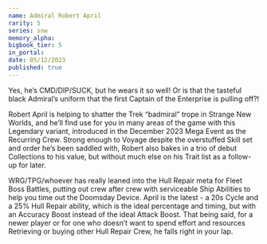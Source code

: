 ```yaml
---
name: Admiral Robert April
rarity: 5
series: snw
memory_alpha:
bigbook_tier: 5
in_portal:
date: 05/12/2023
published: true
---
```


Yes, he’s CMD/DIP/SUCK, but he wears it so well! Or is that the tasteful black Admiral’s uniform that the first Captain of the Enterprise is pulling off?!

Robert April is helping to shatter the Trek “badmiral” trope in Strange New Worlds, and he’ll find use for you in many areas of the game with this Legendary variant, introduced in the December 2023 Mega Event as the Recurring Crew. Strong enough to Voyage despite the overstuffed Skill set and order he’s been saddled with, Robert also bakes in a trio of debut Collections to his value, but without much else on his Trait list as a follow-up for later. 

WRG/TPG/whoever has really leaned into the Hull Repair meta for Fleet Boss Battles, putting out crew after crew with serviceable Ship Abilities to help you time out the Doomsday Device. April is the latest - a 20s Cycle and a 25% Hull Repair ability, which is the ideal percentage and timing, but with an Accuracy Boost instead of the ideal Attack Boost. That being said, for a newer player or for one who doesn’t want to spend effort and resources Retrieving or buying other Hull Repair Crew, he falls right in your lap.
